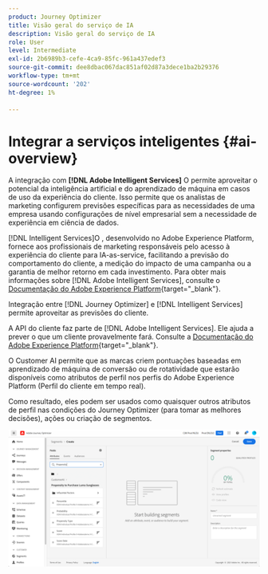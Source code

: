 ```yaml
---
product: Journey Optimizer
title: Visão geral do serviço de IA
description: Visão geral do serviço de IA
role: User
level: Intermediate
exl-id: 2b6989b3-cefe-4ca9-85fc-961a437edef3
source-git-commit: dee8dbac067dac851af02d87a3dece1ba2b29376
workflow-type: tm+mt
source-wordcount: '202'
ht-degree: 1%

---
```


# Integrar a serviços inteligentes {#ai-overview}

A integração com **[!DNL Adobe Intelligent Services]** O permite aproveitar o potencial da inteligência artificial e do aprendizado de máquina em casos de uso da experiência do cliente. Isso permite que os analistas de marketing configurem previsões específicas para as necessidades de uma empresa usando configurações de nível empresarial sem a necessidade de experiência em ciência de dados.

[!DNL Intelligent Services]O , desenvolvido no Adobe Experience Platform, fornece aos profissionais de marketing responsáveis pelo acesso à experiência do cliente para IA-as-service, facilitando a previsão do comportamento do cliente, a medição do impacto de uma campanha ou a garantia de melhor retorno em cada investimento. Para obter mais informações sobre [!DNL Adobe Intelligent Services], consulte o [Documentação do Adobe Experience Platform](https://experienceleague.adobe.com/docs/experience-platform/intelligent-services/home.html){target=&quot;_blank&quot;}.

Integração entre [!DNL Journey Optimizer] e [!DNL Intelligent Services] permite aproveitar as previsões do cliente.

A API do cliente faz parte de [!DNL Adobe Intelligent Services]. Ele ajuda a prever o que um cliente provavelmente fará. Consulte a [Documentação do Adobe Experience Platform](https://experienceleague.adobe.com/docs/experience-platform/intelligent-services/customer-ai/overview.html){target=&quot;_blank&quot;}.

O Customer AI permite que as marcas criem pontuações baseadas em aprendizado de máquina de conversão ou de rotatividade que estarão disponíveis como atributos de perfil nos perfis do Adobe Experience Platform (Perfil do cliente em tempo real).

Como resultado, eles podem ser usados como quaisquer outros atributos de perfil nas condições do Journey Optimizer (para tomar as melhores decisões), ações ou criação de segmentos.

![](assets/customer-ai.png)

